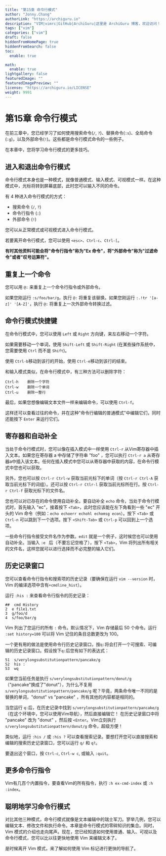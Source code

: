 ```yaml
---
title: "第15章 命令行模式"
author: "Jonny.Chang"
authorLink: "https://archiguru.io"
description: "VIM|vimrc|GitHub|ArchiGuru|这里是 ArchiGuru 博客，欢迎访问！"
tags: ["vim"]
categories: ["vim"]
draft: false
hiddenFromHomePage: true
hiddenFromSearch: false
toc:
  enable: true

math:
  enable: true
lightgallery: false
featuredImage: ""
featuredImagePreview: ""
license: "https://archiguru.io/LICENSE"
weight: 9991
---
```


# 第15章 命令行模式

在前三章中，您已经学习了如何使用搜索命令(`/`, `?`)、替换命令(`:s`)、全局命令(`:g`)，以及外部命令(`!`)。这些都是命令行模式命令的一些例子。

在本章中，您将学习命令行模式的更多技巧。

## 进入和退出命令行模式

命令行模式本身也是一种模式，就像普通模式、输入模式、可视模式一样。在这种模式中，光标将转到屏幕底部，此时您可以输入不同的命令。

有 4 种进入命令行模式的方式：
- 搜索命令 (`/`, `?`)
- 命令行指令 (`:`)
- 外部命令 (`!`)

您可以从正常模式或可视模式进入命令行模式。

若要离开命令行模式，您可以使用 `<esc>`、`Ctrl-c`、`Ctrl-[`。

**有时其他资料可能会将"命令行指令"称为"Ex 命令"，将"外部命令"称为"过滤命令"或者"叹号运算符"。**

## 重复上一个命令

您可以用 `@:` 来重复上一个命令行指令或外部命令。

如果您刚运行 `:s/foo/bar/g`，执行 `@:` 将重复该替换。如果您刚运行 `:.!tr '[a-z]' '[A-Z]'`，执行 `@:` 将重复上一次外部命令转换过滤。

## 命令行模式快捷键

在命令行模式中，您可以使用 `Left` 或 `Right` 方向键，来左右移动一个字符。

如果需要移动一个单词，使用 `Shift-Left` 或 `Shift-Right` (在某些操作系统中，您需要使用 `Ctrl` 而不是 `Shift`)。

使用 `Ctrl-b`移动到该行的开始，使用 `Ctrl-e`移动到该行的结束。

和输入模式类似，在命令行模式中，有三种方法可以删除字符：

```
Ctrl-h    删除一个字符
Ctrl-w    删除一个单词
Ctrl-u    删除一整行
```
最后，如果您想像编辑文本文件一样来编辑命令，可以使用 `Ctrl-f`。

这样还可以查看过往的命令，并在这种"命令行编辑的普通模式"中编辑它们，同时还能按下 `Enter` 来运行它们。

## 寄存器和自动补全

当处于命令行模式时，您可以像在插入模式中一样使用 `Ctrl-r` 从Vim寄存器中插入文本。如果您在寄存器 a 中存储了字符串 "foo" ，您可以执行 `Ctrl-r a` 从寄存器a中插入该文本。任何在插入模式中您可以从寄存器中获取的内容，在命令行模式中您也可以获取。

另外，您也可以按 `Ctrl-r Ctrl-w` 获取当前光标下的单词（按 `Ctrl-r Ctrl-A` 获取当前光标下的词组）。还可以按 `Ctrl-r Ctlr-l` 获取当前光标所在行。按 `Ctrl-r Ctrl-f` 获取光标下的文件名。

您也可以对已存在的命令使用自动补全。要自动补全 `echo` 命令，当处于命令行模式时，首先输入 "ec"，接着按下 `<Tab>`，此时您应该能在左下角看到一些 "ec" 开头的 Vim 命令（例如：`echo echoerr echohl echomsg econ`）。按下 `<Tab>` 或 `Ctrl-n` 可以跳到下一个选项。按下 `<Shift-Tab>` 或 `Ctrl-p` 可以回到上一个选项。

一些命令行指令接受文件名作为参数。`edit` 就是一个例子，这时候您也可以使用自动补全。当输入 `:e ` 后（不要忘记空格了），按下 `<Tab>`，Vim 将列出所有相关的文件名，这样您就可以进行选择而不必完整的输入它们。

## 历史记录窗口

您可以查看命令行指令和搜索项的历史记录（要确保在运行 `vim --version` 时，Vim 的编译选项中含有`+cmdline_hist`）。

运行 `:his :` 来查看命令行指令的历史记录：

```
##  cmd History
2  e file1.txt
3  g/foo/d
4  s/foo/bar/g
```

Vim 列出了您运行的所有 `:` 命令。默认情况下，Vim 存储最后 50 个命令。运行 `:set history=100` 可以将 Vim 记住的条目总数更改为 100。

一个更有用的做法是使用命令行历史记录窗口，按`q:`将会打开一个可搜索、可编辑的历史记录窗口。假设按下`q:`后您有如下的表达式：

```
51  s/verylongsubstitutionpattern/pancake/g
52  his :
53  wq
```

如果您当前任务是执行 `s/verylongsubstitutionpattern/donut/g`（"pancake"换成了"donut"），为什么不复用 `s/verylongsubstitutionpattern/pancake/g` 呢？毕竟，两条命令唯一不同的是替换的单词，"donut" vs "pancake" ，所有其他的内容都是相同的。

当您运行 `q:`后，在历史记录中找到 `s/verylongsubstitutionpattern/pancake/g`（在这个环境中，您可以使用Vim导航），然后直接编辑它！ 在历史记录窗口中将 "pancake" 改为 "donut" ，然后按 `<Enter`。Vim立刻执行 `s/verylongsubstitutionpattern/donut/g` 命令，超级方便！

类似地，运行 `:his /` 或 `:his ?` 可以查看搜索记录。要想打开您可以直接搜索和编辑的搜索历史记录窗口，您可以运行 `q/` 和 `q?`。

要退出这个窗口，按 `Ctrl-c`, `Ctrl-w c`, 或输入 `:quit`。

## 更多命令行指令

Vim有几百个内置指令，要查看Vim的所有指令，执行 `:h ex-cmd-index` 或 `:h :index`。

## 聪明地学习命令行模式

对比其他三种模式，命令行模式就像是文本编辑中的瑞士军刀。寥举几例，您可以编辑文本、修改文件和执行命令。本章是命令行模式的零碎知识的集合。同时，Vim 模式的介绍也走向尾声。现在，您已经知道如何使用普通、输入、可视以及命令行模式，您可以比以往更快地使用 Vim 来编辑文本了。

是时候离开 Vim 模式，来了解如何使用 Vim 标记进行更快的导航了。
